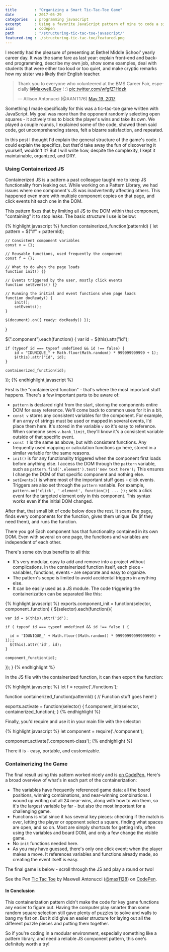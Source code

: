 ```yaml
---
title        : "Organizing a Smart Tic-Tac-Toe Game"
date         : 2017-05-29
categories   : programming javascript
excerpt      : Using a favorite JavaScript pattern of mine to code a simple yet challenging game
icon         : codepen
path         : "/structuring-tic-tac-toe-javascript/"
featured-img : ./structuring-tic-tac-toe/featured.png
---
```


I recently had the pleasure of presenting at Bethel Middle School' yearly career day. It was the same fare as last year: explain front-end and back-end programming, describe my own job, show some examples, deal with students that were either too loud or too quiet, and make cryptic remarks how my sister was likely their English teacher.

<blockquote class="twitter-tweet" data-lang="en"><p lang="en" dir="ltr">Thank you to everyone who volunteered at the BMS Career Fair, especially <a href="https://twitter.com/Maxwell_Dev">@Maxwell_Dev</a> ! :) <a href="https://t.co/wfgfZ1Hdzk">pic.twitter.com/wfgfZ1Hdzk</a></p>&mdash; Allison Antonucci (@AANT176) <a href="https://twitter.com/AANT176/status/865652104274128896">May 19, 2017</a></blockquote>

Something I made specifically for this was a tic-tac-toe game written with JavaScript. My goal was more than the opponent randomly selecting open squares - it actively tries to block the player's wins and take its own. We played a couple rounds, I explained some of the code, showed them said code, got uncomprehending stares, felt a bizarre satisfaction, and repeated.

In this post I thought I'd explain the general structure of the game's code. I could explain the specifics, but that'd take away the fun of discovering it yourself, wouldn't it? But I will write how, despite the complexity, I kept it maintainable, organized, and DRY.

### Using Containerized JS

Containerized JS is a pattern a past colleague taught me to keep JS functionality from leaking out. While working on a Pattern Library, we had issues where one component's JS was inadvertently affecting others. This happened even more with multiple component copies on that page, and click events hit each one in the DOM.

This pattern fixes that by limiting all JS to the DOM within that component, "containing" it to stop leaks. The basic structure I use is below:

{% highlight javascript %}
function containerized_function(patternId) {
    let pattern = $("#" + patternId);

    // Consistent component variables
    const v = {};

    // Reusable functions, used frequently the component
    const f = {};

    // What to do when the page loads
    function init() {}

    // Events triggered by the user, mostly click events
    function setEvents() {}

    // Running the initial and event functions when page loads
    function docReady() {
        init();
        setEvents();
    }

    $(document).on({ ready: docReady() });
}

$(".component").each(function() {
    var id = $(this).attr("id");

    if (typeof id === typeof undefined && id !== false) {
        id = "IDUNIQUE_" + Math.floor(Math.random() * 999999999999 + 1);
        $(this).attr("id", id);
    }

    containerized_function(id);
});
{% endhighlight javascript %}

First is the "containerized function" - that's where the most important stuff happens. There's a few important parts to be aware of:

* `pattern` is declared right from the start, storing the components entire DOM for easy reference. We'll come back to common uses for it in a bit.
* `const v` stores any consistent variables for the component. For example, if an array of strings must be used or mapped in several events, I'd place them here. It's stored in the variable `v` so it's easy to reference. When someone sees `v.bank_limit`, they'll know it's a consistent variable outside of that specific event.
* `const f` is the same as above, but with consistent functions. Any frequently used mapping or calculation functions go here, stored in a similar variable for the same reasons.
* `init()` is for any functionality triggered when the component first loads before anything else. I access the DOM through the `pattern` variable, such as `pattern.find('.element').text('new text here');` This ensures I change the DOM of that specific component and nothing else.
* `setEvents()` is where most of the important stuff goes - click events. Triggers are also set through the `pattern` variable. For example, `pattern.on('click', '.element', function(){ ... });` sets a click event for the targeted element only in this component. This syntax works even if the initial DOM changed.

After that, that small bit of code below does the rest. It scans the page, finds every components for the function, gives them unique IDs (if they need them), and runs the function.

There you go! Each component has that functionality contained in its own DOM. Even with several on one page, the functions and variables are independent of each other.

There's some obvious benefits to all this:

* It's very modular, easy to add and remove into a project without complications. In the containerized function itself, each piece - variables, functions, events - are separate and easy to organize.
* The pattern's scope is limited to avoid accidental triggers in anything else.
* It can be easily used as a JS module. The code triggering the containerization can be separated like this:

{% highlight javascript %}
exports.component_init = function(selector, component_function) {
  $(selector).each(function(){

    var id = $(this).attr('id');
    
    if ( typeof id === typeof undefined && id !== false ) {
      
      id = 'IDUNIQUE_' + Math.floor((Math.random() * 99999999999999999) + 1);;
      $(this).attr('id', id);
    }
    
    component_function(id);
  });
}
{% endhighlight %}

In the JS file with the containerized function, it can then export the function:

{% highlight javascript %}
let f = require('./functions');

function containerized_function(patternId) {
    // Function stuff goes here!
}

exports.activate = function(selector) {
  f.component_init(selector, containerized_function);
}
{% endhighlight %}

Finally, you'd require and use it in your main file with the selector:

{% highlight javascript %}
let component = require('./component');

component.activate('.component-class');
{% endhighlight %}

There it is - easy, portable, and customizable.

### Containerizing the Game

The final result using this pattern worked nicely and is [on CodePen.](https://codepen.io/max1128/pen/JNbyaL/) Here's a broad overview of what's in each part of the containerization:

* The variables have frequently referenced game data: all the board positions, winning combinations, and near-winning combinations. I wound up writing out all 24 near-wins, along with how to win them, so it's the largest variable by far - but also the most important for a challenging game.
* Functions is vital since it has several key pieces: checking if the match is over, letting the player or opponent select a square, finding what spaces are open, and so on. Most are simply shortcuts for getting info, often using the variables and board DOM, and only a few change the visible game.
* No `init` functions needed here.
* As you may have guessed, there's only one click event: when the player makes a move. It references variables and functions already made, so creating the event itself is easy.

The final game is below - scroll through the JS and play a round or two!

<p data-height="445" data-theme-id="0" data-slug-hash="JNbyaL" data-default-tab="js,result" data-user="max1128" data-embed-version="2" data-pen-title="Tic Tac Toe" class="codepen">See the Pen <a href="https://codepen.io/max1128/pen/JNbyaL/">Tic Tac Toe</a> by Maxwell Antonucci (<a href="https://codepen.io/max1128">@max1128</a>) on <a href="https://codepen.io">CodePen</a>.</p>
<script async src="https://production-assets.codepen.io/assets/embed/ei.js"></script>

#### In Conclusion

This containerization pattern didn't make the code for key game functions any easier to figure out. Having the computer play smarter than some random square selection still gave plenty of puzzles to solve and walls to bang my fist on. But it did give an easier structure for laying out all the different puzzle pieces and putting them together.

So if you're coding in a modular environment, especially something like a pattern library, and need a reliable JS component pattern, this one's definitely worth a try!





